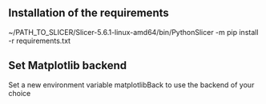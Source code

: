 ## Installation of the requirements 

~/PATH_TO_SLICER/Slicer-5.6.1-linux-amd64/bin/PythonSlicer -m pip install -r requirements.txt

## Set Matplotlib backend 

Set a new environment variable matplotlibBack to use the backend of your choice
